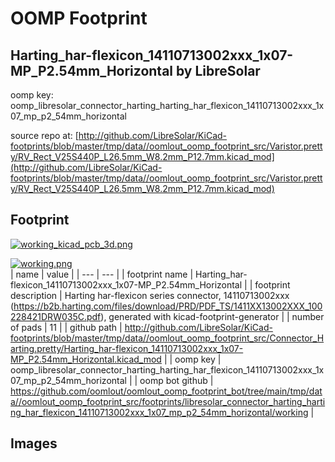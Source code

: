 # OOMP Footprint  
## Harting_har-flexicon_14110713002xxx_1x07-MP_P2.54mm_Horizontal  by LibreSolar  
  
oomp key: oomp_libresolar_connector_harting_harting_har_flexicon_14110713002xxx_1x07_mp_p2_54mm_horizontal  
  
source repo at: [http://github.com/LibreSolar/KiCad-footprints/blob/master/tmp/data//oomlout_oomp_footprint_src/Varistor.pretty/RV_Rect_V25S440P_L26.5mm_W8.2mm_P12.7mm.kicad_mod](http://github.com/LibreSolar/KiCad-footprints/blob/master/tmp/data//oomlout_oomp_footprint_src/Varistor.pretty/RV_Rect_V25S440P_L26.5mm_W8.2mm_P12.7mm.kicad_mod)  
## Footprint  
  
[![working_kicad_pcb_3d.png](working_kicad_pcb_3d_600.png)](working_kicad_pcb_3d.png)  
  
[![working.png](working_600.png)](working.png)  
| name | value | 
| --- | --- | 
| footprint name | Harting_har-flexicon_14110713002xxx_1x07-MP_P2.54mm_Horizontal | 
| footprint description | Harting har-flexicon series connector, 14110713002xxx (https://b2b.harting.com/files/download/PRD/PDF_TS/1411XX13002XXX_100228421DRW035C.pdf), generated with kicad-footprint-generator | 
| number of pads | 11 | 
| github path | http://github.com/LibreSolar/KiCad-footprints/blob/master/tmp/data//oomlout_oomp_footprint_src/Connector_Harting.pretty/Harting_har-flexicon_14110713002xxx_1x07-MP_P2.54mm_Horizontal.kicad_mod | 
| oomp key | oomp_libresolar_connector_harting_harting_har_flexicon_14110713002xxx_1x07_mp_p2_54mm_horizontal | 
| oomp bot github | https://github.com/oomlout/oomlout_oomp_footprint_bot/tree/main/tmp/data//oomlout_oomp_footprint_src/footprints/libresolar_connector_harting_harting_har_flexicon_14110713002xxx_1x07_mp_p2_54mm_horizontal/working | 
## Images  
